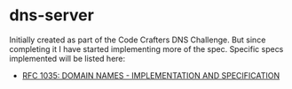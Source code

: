 # dns-server

Initially created as part of the Code Crafters DNS Challenge. But since
completing it I have started implementing more of the spec. Specific specs
implemented will be listed here:
- [RFC 1035: DOMAIN NAMES - IMPLEMENTATION AND SPECIFICATION](https://datatracker.ietf.org/doc/html/rfc1035)
